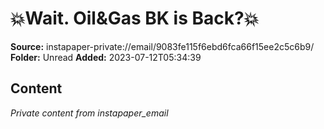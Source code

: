 # 💥Wait. Oil&Gas BK is Back?💥

**Source:** instapaper-private://email/9083fe115f6ebd6fca66f15ee2c5c6b9/
**Folder:** Unread
**Added:** 2023-07-12T05:34:39




## Content
*Private content from instapaper_email*
